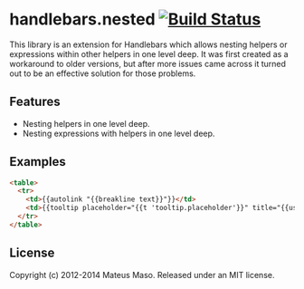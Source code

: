 handlebars.nested [![Build Status](https://travis-ci.org/mateusmaso/handlebars.nested.svg?branch=master)](https://travis-ci.org/mateusmaso/handlebars.nested)
=================

This library is an extension for Handlebars which allows nesting helpers or expressions within other helpers in one level deep. It was first created as a workaround to older versions, but after more issues came across it turned out to be an effective solution for those problems.

## Features

* Nesting helpers in one level deep.
* Nesting expressions with helpers in one level deep.

## Examples

```html
<table>
  <tr>
    <td>{{autolink "{{breakline text}}"}}</td>
    <td>{{tooltip placeholder="{{t 'tooltip.placeholder'}}" title="{{user.name}} is following"}}</td>
  </tr>
</table>
```

## License

Copyright (c) 2012-2014 Mateus Maso. Released under an MIT license.
